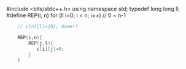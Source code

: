 #include <bits/stdc++.h>
using namespace std;
typedef long long ll;
#define REP(i, n) for (ll i=0; i < n; i++)  // 0 ~ n-1
```cpp
    // c[n][l]={0}; dame!!

    REP(i,n){
        REP(j,l){
           c[i][j]=0;
        }
    }
```

